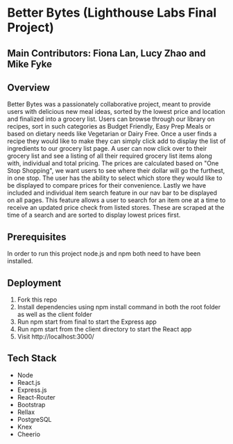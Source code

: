 # Better Bytes (Lighthouse Labs Final Project)

## Main Contributors: Fiona Lan, Lucy Zhao and Mike Fyke


## Overview
Better Bytes was a passionately collaborative project, meant to provide users with delicious new meal ideas, sorted by the lowest price and location and finalized into a grocery list.
Users can browse through our library on recipes, sort in such categories as Budget Friendly, Easy Prep Meals or based on dietary needs like Vegetarian or Dairy Free. Once a user finds a recipe they would like to make they can simply click add to display the list of ingredients to our grocery list page. A user can now click over to their grocery list and see a listing of all their required grocery list items along with, individual and total pricing. The prices are calculated based on "One Stop Shopping", we want users to see where their dollar will go the furthest, in one stop. The user has the ability to select which store they would like to be displayed to compare prices for their convenience.
Lastly we have included and individual item search feature in our nav bar to be displayed on all pages. This feature allows a user to search for an item one at a time to receive an updated price check from listed stores. These are scraped at the time of a search and are sorted to display lowest prices first.


## Prerequisites
In order to run this project node.js and npm both need to have been installed.

## Deployment
<ol>
<li>Fork this repo</li>
<li>Install dependencies using npm install command in both the root folder as well as the client folder</li>
<li>Run npm start from final to start the Express app</li>
<li>Run npm start from the client directory to start the React app</li>
<li>Visit http://localhost:3000/</li>
</ol>

## Tech Stack
* Node
* React.js
* Express.js
* React-Router
* Bootstrap
* Rellax
* PostgreSQL
* Knex
* Cheerio